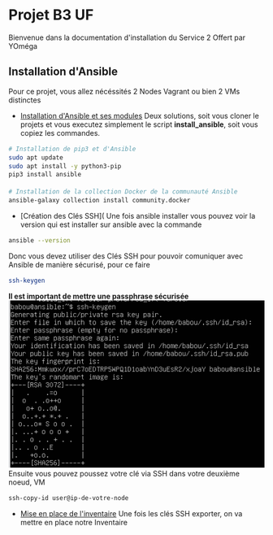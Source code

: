 
# Projet B3 UF
Bienvenue dans la documentation d'installation du Service 2 Offert par YOméga


## Installation d'Ansible
Pour ce projet, vous allez nécéssités 2 Nodes Vagrant ou bien 2 VMs distinctes
 - [Installation d'Ansible et ses modules](https://github.com/Benji290402/Projet_UF_B3/blob/main/install_ansible.sh)
Deux solutions, soit vous cloner le projets et vous executez simplement le script **install_ansible**, soit vous copiez les commandes.
```bash
# Installation de pip3 et d'Ansible
sudo apt update
sudo apt install -y python3-pip
pip3 install ansible

# Installation de la collection Docker de la communauté Ansible
ansible-galaxy collection install community.docker
```
 - [Création des Clés SSH](
Une fois ansible installer vous pouvez voir la version qui est installer sur ansible avec la commande 
```bash
ansible --version
```
Donc vous devez utiliser des Clés SSH pour pouvoir comuniquer avec Ansible de manière sécurisé, pour ce faire
```bash
ssh-keygen
```
**Il est important de mettre une passphrase sécurisée**
![App Screenshot](https://github.com/Benji290402/Projet_UF_B3/blob/main/sc12.PNG)
Ensuite vous pouvez poussez votre clé via SSH dans votre deuxième noeud, VM
```bash
ssh-copy-id user@ip-de-votre-node
```
 - [Mise en place de l'inventaire](https://bulldogjob.com/news/449-how-to-write-a-good-readme-for-your-github-project)
Une fois les clés SSH exporter, on va mettre en place notre Inventaire

